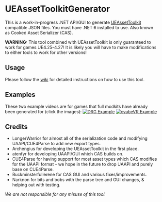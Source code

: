 # UEAssetToolkitGenerator 
This is a work-in-progress .NET API/GUI to generate [UEAssetToolkit](https://github.com/Buckminsterfullerene02/UEAssetToolkit-Fixes) compatible JSON files. You must have .NET 6 installed to use. Also known as Cooked Asset Serializer (CAS).

**WARNING:** This tool combined with UEAssetToolkit is only guaranteed to work for games UE4.25-4.27! It is likely you will have to make modifications to either tools to work for other versions!

## Usage
Please follow the [wiki](https://github.com/LongerWarrior/UEAssetToolkitGenerator/wiki) for detailed instructions on how to use this tool.

## Examples
These two example videos are for games that full modkits have already been generated for (click the images): 
[![DRG Example](https://img.youtube.com/vi/aiI_SotvoT0/0.jpg)](https://www.youtube.com/watch?v=aiI_SotvoT0)
[![cyubeVR Example](https://img.youtube.com/vi/D3JoJlCRUEE/0.jpg)](https://youtu.be/D3JoJlCRUEE)

## Credits
- LongerWarrior for almost all of the serialization code and modifying UAAPI/CUE4Parse to add new export types. 
- Archengius for developing the UEAssetToolkit in the first place.
- atenfyr for developing UAAPI/GUI which CAS builds on.
- CUE4Parse for having support for most asset types which CAS modifies for the UAAPI format - we hope in the future to drop UAAPI and purely base on CUE4Parse.
- Buckminsterfullerene for CAS GUI and various fixes/improvements.
- Narknon for bits and bobs with the parse tree and GUI changes, & helping out with testing. 

*We are not responsible for any misuse of this tool.*
